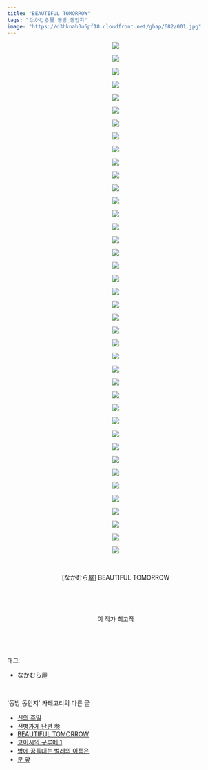 ```yaml
---
title: "BEAUTIFUL TOMORROW"
tags: "なかむら屋 동방_동인지"
image: "https://d3hknah3u6pf18.cloudfront.net/ghap/682/001.jpg"
---
```

<div class="article">
<p style="text-align: center; clear: none; float: none;"><img src="{{ site.imgserver4 }}/ghap/682/001.jpg"/></p>
<p style="text-align: center; clear: none; float: none;"><img src="{{ site.imgserver4 }}/ghap/682/002.jpg"/></p>
<p style="text-align: center; clear: none; float: none;"><img src="{{ site.imgserver4 }}/ghap/682/003.jpg"/></p>
<p style="text-align: center; clear: none; float: none;"><img src="{{ site.imgserver4 }}/ghap/682/004.jpg"/></p>
<p style="text-align: center; clear: none; float: none;"><img src="{{ site.imgserver4 }}/ghap/682/005.jpg"/></p>
<p style="text-align: center; clear: none; float: none;"><img src="{{ site.imgserver4 }}/ghap/682/006.jpg"/></p>
<p style="text-align: center; clear: none; float: none;"><img src="{{ site.imgserver4 }}/ghap/682/007.jpg"/></p>
<p style="text-align: center; clear: none; float: none;"><img src="{{ site.imgserver4 }}/ghap/682/008.jpg"/></p>
<p style="text-align: center; clear: none; float: none;"><img src="{{ site.imgserver4 }}/ghap/682/009.jpg"/></p>
<p style="text-align: center; clear: none; float: none;"><img src="{{ site.imgserver4 }}/ghap/682/010.jpg"/></p>
<p style="text-align: center; clear: none; float: none;"><img src="{{ site.imgserver4 }}/ghap/682/011.jpg"/></p>
<p style="text-align: center; clear: none; float: none;"><img src="{{ site.imgserver4 }}/ghap/682/012.jpg"/></p>
<p style="text-align: center; clear: none; float: none;"><img src="{{ site.imgserver4 }}/ghap/682/013.jpg"/></p>
<p style="text-align: center; clear: none; float: none;"><img src="{{ site.imgserver4 }}/ghap/682/014.jpg"/></p>
<p style="text-align: center; clear: none; float: none;"><img src="{{ site.imgserver4 }}/ghap/682/015.jpg"/></p>
<p style="text-align: center; clear: none; float: none;"><img src="{{ site.imgserver4 }}/ghap/682/016.jpg"/></p>
<p style="text-align: center; clear: none; float: none;"><img src="{{ site.imgserver4 }}/ghap/682/017.jpg"/></p>
<p style="text-align: center; clear: none; float: none;"><img src="{{ site.imgserver4 }}/ghap/682/018.jpg"/></p>
<p style="text-align: center; clear: none; float: none;"><img src="{{ site.imgserver4 }}/ghap/682/019.jpg"/></p>
<p style="text-align: center; clear: none; float: none;"><img src="{{ site.imgserver4 }}/ghap/682/020.jpg"/></p>
<p style="text-align: center; clear: none; float: none;"><img src="{{ site.imgserver4 }}/ghap/682/021.jpg"/></p>
<p style="text-align: center; clear: none; float: none;"><img src="{{ site.imgserver4 }}/ghap/682/022.jpg"/></p>
<p style="text-align: center; clear: none; float: none;"><img src="{{ site.imgserver4 }}/ghap/682/023.jpg"/></p>
<p style="text-align: center; clear: none; float: none;"><img src="{{ site.imgserver4 }}/ghap/682/024.jpg"/></p>
<p style="text-align: center; clear: none; float: none;"><img src="{{ site.imgserver4 }}/ghap/682/025.jpg"/></p>
<p style="text-align: center; clear: none; float: none;"><img src="{{ site.imgserver4 }}/ghap/682/026.jpg"/></p>
<p style="text-align: center; clear: none; float: none;"><img src="{{ site.imgserver4 }}/ghap/682/027.jpg"/></p>
<p style="text-align: center; clear: none; float: none;"><img src="{{ site.imgserver4 }}/ghap/682/028.jpg"/></p>
<p style="text-align: center; clear: none; float: none;"><img src="{{ site.imgserver4 }}/ghap/682/029.jpg"/></p>
<p style="text-align: center; clear: none; float: none;"><img src="{{ site.imgserver4 }}/ghap/682/030.jpg"/></p>
<p style="text-align: center; clear: none; float: none;"><img src="{{ site.imgserver4 }}/ghap/682/031.jpg"/></p>
<p style="text-align: center; clear: none; float: none;"><img src="{{ site.imgserver4 }}/ghap/682/032.jpg"/></p>
<p style="text-align: center; clear: none; float: none;"><img src="{{ site.imgserver4 }}/ghap/682/033.jpg"/></p>
<p style="text-align: center; clear: none; float: none;"><img src="{{ site.imgserver4 }}/ghap/682/034.jpg"/></p>
<p style="text-align: center; clear: none; float: none;"><img src="{{ site.imgserver4 }}/ghap/682/035.jpg"/></p>
<p style="text-align: center; clear: none; float: none;"><img src="{{ site.imgserver4 }}/ghap/682/036.jpg"/></p>
<p style="text-align: center; clear: none; float: none;"><img src="{{ site.imgserver4 }}/ghap/682/037.jpg"/></p>
<p style="text-align: center; clear: none; float: none;"><img src="{{ site.imgserver4 }}/ghap/682/038.jpg"/></p>
<p style="text-align: center; clear: none; float: none;"><img src="{{ site.imgserver4 }}/ghap/682/039.jpg"/></p>
<p style="text-align: center; clear: none; float: none;"><img src="{{ site.imgserver4 }}/ghap/682/040.jpg"/></p>
<p style="text-align: center; clear: none; float: none;"><br/></p>
<p style="text-align: center; clear: none; float: none;">[なかむら屋] BEAUTIFUL TOMORROW</p>
<p style="text-align: center; clear: none; float: none;"><br/></p>
<p style="text-align: center; clear: none; float: none;"><br/></p>
<p style="text-align: center; clear: none; float: none;">이 작가 최고작</p>
<p><br/></p>
</div><br/>
<div class="tagTrail">
<p>태그: </p>
<ul>
<li>なかむら屋</li>
</ul>
</div><br/>
<div class="another">
<p>'동방 동인지' 카테고리의 다른 글</p>
<ul>
<li><a href="/ghap_684">신의 휴일</a></li>
<li><a href="/ghap_683">전병가게 단편 参</a></li>
<li><a href="/ghap_682">BEAUTIFUL TOMORROW</a></li>
<li><a href="/ghap_680">코이시의 구루메 1</a></li>
<li><a href="/ghap_679">밤에 꿈틀대는 벌레의 이름은</a></li>
<li><a href="/ghap_678">문 앞</a></li>
</ul>
</div><br/>
<div class="cb_module cb_fluid">
<div class="cb_wrt cb_profile">
</div><!-- commentList close -->
</div><br/>
